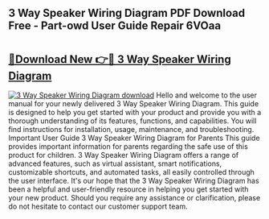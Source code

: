 ## 3 Way Speaker Wiring Diagram PDF Download Free - Part-owd User Guide Repair 6VOaa

# <h2><a href="http://dfq3vy.blite.top/?on=3+Way+Speaker+Wiring+Diagram">🔗Download New 👉🔴 3 Way Speaker Wiring Diagram</a></h2>

[![3 Way Speaker Wiring Diagram download](https://i.imgur.com/lujVjoI.png)](http://dfq3vy.blite.top/?on=3+Way+Speaker+Wiring+Diagram)
Hello and welcome to the user manual for your newly delivered 3 Way Speaker Wiring Diagram. This guide is designed to help you get started with your product and provide you with a thorough understanding of its features, functions, and capabilities. You will find instructions for installation, usage, maintenance, and troubleshooting. Important User Guide 3 Way Speaker Wiring Diagram for Parents This guide provides important information for parents regarding the safe use of this product for children. 3 Way Speaker Wiring Diagram offers a range of advanced features, such as virtual assistant, smart notifications, customizable shortcuts, and automated tasks, all easily controlled through the user interface. It's our hope that the 3 Way Speaker Wiring Diagram has been a helpful and user-friendly resource in helping you get started with your new product. Should you require any assistance or clarification, please do not hesitate to contact our customer support team.
